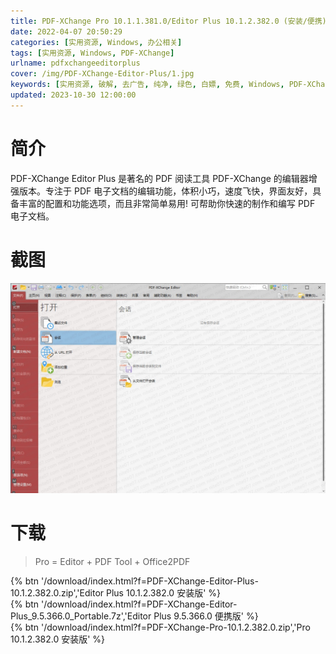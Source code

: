 ```yaml
---
title: PDF-XChange Pro 10.1.1.381.0/Editor Plus 10.1.2.382.0 (安装/便携) 学习版
date: 2022-04-07 20:50:29
categories: [实用资源, Windows, 办公相关]
tags: [实用资源, Windows, PDF-XChange]
urlname: pdfxchangeeditorplus
cover: /img/PDF-XChange-Editor-Plus/1.jpg
keywords: [实用资源, 破解, 去广告, 纯净, 绿色, 白嫖, 免费, Windows, PDF-XChange]
updated: 2023-10-30 12:00:00
---
```


# 简介

PDF-XChange Editor Plus 是著名的 PDF 阅读工具 PDF-XChange 的编辑器增强版本。专注于 PDF 电子文档的编辑功能，体积小巧，速度飞快，界面友好，具备丰富的配置和功能选项，而且非常简单易用! 可帮助你快速的制作和编写 PDF 电子文档。

# 截图

![](/img/PDF-XChange-Editor-Plus/2.jpg)

# 下载

> Pro = Editor + PDF Tool + Office2PDF

{% btn '/download/index.html?f=PDF-XChange-Editor-Plus-10.1.2.382.0.zip','Editor Plus 10.1.2.382.0 安装版' %}
<br>
{% btn '/download/index.html?f=PDF-XChange-Editor-Plus_9.5.366.0_Portable.7z','Editor Plus 9.5.366.0 便携版' %}
<br>
{% btn '/download/index.html?f=PDF-XChange-Pro-10.1.2.382.0.zip','Pro 10.1.2.382.0 安装版' %}
